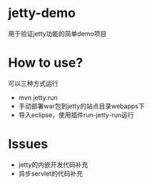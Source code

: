 # jetty-demo
用于验证jetty功能的简单demo项目

# How to use?

可以三种方式运行
- mvn jetty:run
- 手动部署war包到jetty的站点目录webapps下
- 导入eclipse，使用插件run-jetty-run运行

# Issues

- jetty的内嵌开发代码补充
- 异步servlet的代码补充
